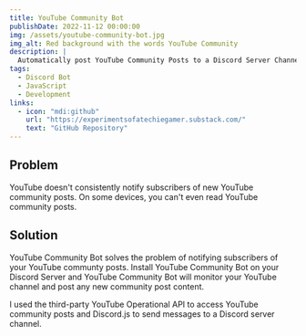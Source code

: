 ```yaml
---
title: YouTube Community Bot
publishDate: 2022-11-12 00:00:00
img: /assets/youtube-community-bot.jpg
img_alt: Red background with the words YouTube Community
description: |
  Automatically post YouTube Community Posts to a Discord Server Channel with YouTube Community Bot.
tags:
  - Discord Bot
  - JavaScript
  - Development
links:
  - icon: "mdi:github"
    url: "https://experimentsofatechiegamer.substack.com/"
    text: "GitHub Repository"
---
```


## Problem

YouTube doesn't consistently notify subscribers of new YouTube community posts. On some devices, you can't even read YouTube community posts.

## Solution

YouTube Community Bot solves the problem of notifying subscribers of your YouTube communty posts. Install YouTube Community Bot on your Discord Server and YouTube Community Bot will monitor your YouTube channel and post any new community post content.

I used the third-party YouTube Operational API to access YouTube community posts and Discord.js to send messages to a Discord server channel.